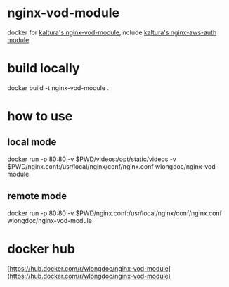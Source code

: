 # nginx-vod-module
docker for [kaltura's nginx-vod-module](https://github.com/kaltura/nginx-vod-module),include [kaltura's nginx-aws-auth module](https://github.com/kaltura/nginx-aws-auth-module)
# build locally
docker build -t nginx-vod-module .
# how to use
## local mode
docker run -p 80:80 -v $PWD/videos:/opt/static/videos -v $PWD/nginx.conf:/usr/local/nginx/conf/nginx.conf wlongdoc/nginx-vod-module
## remote mode 
docker run -p 80:80 -v $PWD/nginx.conf:/usr/local/nginx/conf/nginx.conf wlongdoc/nginx-vod-module
# docker hub
[https://hub.docker.com/r/wlongdoc/nginx-vod-module](https://hub.docker.com/r/wlongdoc/nginx-vod-module)
